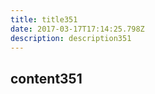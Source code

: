 ```yaml
---
title: title351
date: 2017-03-17T17:14:25.798Z
description: description351
---
```


## content351
  
